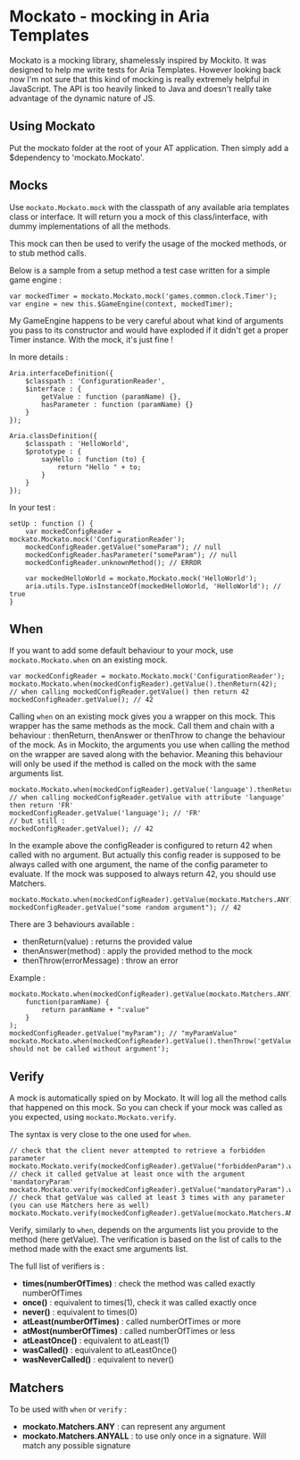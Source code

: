 Mockato - mocking in Aria Templates
=====================

Mockato is a mocking library, shamelessly inspired by Mockito.
It was designed to help me write tests for Aria Templates.
However looking back now I'm not sure that this kind of mocking is really extremely helpful in JavaScript.
The API is too heavily linked to Java and doesn't really take advantage of the dynamic nature of JS.


Using Mockato
---------------------
Put the mockato folder at the root of your AT application.
Then simply add a $dependency to 'mockato.Mockato'.

Mocks
---------------------
Use `mockato.Mockato.mock` with the classpath of any available aria templates class or interface. 
It will return you a mock of this class/interface, with dummy implementations of all the methods.

This mock can then be used to verify the usage of the mocked methods, or to stub method calls.

Below is a sample from a setup method a test case written for a simple game engine :

    var mockedTimer = mockato.Mockato.mock('games.common.clock.Timer');
    var engine = new this.$GameEngine(context, mockedTimer);

My GameEngine happens to be very careful about what kind of arguments you pass to its constructor and would have exploded if it didn't get a proper Timer instance. With the mock, it's just fine !

In more details :

    Aria.interfaceDefinition({
        $classpath : 'ConfigurationReader',
        $interface : {
            getValue : function (paramName) {},
            hasParameter : function (paramName) {}
        }
    });
    
    Aria.classDefinition({
        $classpath : 'HelloWorld',
        $prototype : {
            sayHello : function (to) {
                return "Hello " + to;
            }
        }
    });
    
In your test : 

    setUp : function () {
        var mockedConfigReader = mockato.Mockato.mock('ConfigurationReader');
        mockedConfigReader.getValue("someParam"); // null
        mockedConfigReader.hasParameter("someParam"); // null
        mockedConfigReader.unknownMethod(); // ERROR
        
        var mockedHelloWorld = mockato.Mockato.mock('HelloWorld');
        aria.utils.Type.isInstanceOf(mockedHelloWorld, 'HelloWorld'); // true
    }
When
---------------------
If you want to add some default behaviour to your mock, use `mockato.Mockato.when` on an existing mock.

    var mockedConfigReader = mockato.Mockato.mock('ConfigurationReader');
    mockato.Mockato.when(mockedConfigReader).getValue().thenReturn(42);
    // when calling mockedConfigReader.getValue() then return 42
    mockedConfigReader.getValue(); // 42

Calling `when` on an existing mock gives you a wrapper on this mock. This wrapper has the same methods as the mock. Call them and chain with a behaviour : thenReturn, thenAnswer or thenThrow to change the behaviour of the mock.
As in Mockito, the arguments you use when calling the method on the wrapper are saved along with the behavior. Meaning this behaviour will only be used if the method is called on the mock with the same arguments list.

    mockato.Mockato.when(mockedConfigReader).getValue('language').thenReturn('FR');
    // when calling mockedConfigReader.getValue with attribute 'language' then return 'FR'
    mockedConfigReader.getValue('language'); // 'FR'
    // but still :
    mockedConfigReader.getValue(); // 42
    
In the example above the configReader is configured to return 42 when called with no argument. But actually this config reader is supposed to be always called with one argument, the name of the config parameter to evaluate.
If the mock was supposed to always return 42, you should use Matchers.

    mockato.Mockato.when(mockedConfigReader).getValue(mockato.Matchers.ANY).thenReturn(42);
    mockedConfigReader.getValue("some random argument"); // 42
    
There are 3 behaviours available : 
* thenReturn(value) : returns the provided value
* thenAnswer(method) : apply the provided method to the mock
* thenThrow(errorMessage) : throw an error

Example :

    mockato.Mockato.when(mockedConfigReader).getValue(mockato.Matchers.ANY).thenAnswer(
        function(paramName) {
            return paramName + ":value"
        }
    );
    mockedConfigReader.getValue("myParam"); // "myParamValue"
    mockato.Mockato.when(mockedConfigReader).getValue().thenThrow('getValue should not be called without argument');
    
Verify
---------------------
A mock is automatically spied on by Mockato. It will log all the method calls that happened on this mock. 
So you can check if your mock was called as you expected, using `mockato.Mockato.verify`.

The syntax is very close to the one used for `when`.

    // check that the client never attempted to retrieve a forbidden parameter
    mockato.Mockato.verify(mockedConfigReader).getValue("forbiddenParam").wasNeverCalled();
    // check it called getValue at least once with the argument 'mandatoryParam'
    mockato.Mockato.verify(mockedConfigReader).getValue("mandatoryParam").wasCalled();
    // check that getValue was called at least 3 times with any parameter (you can use Matchers here as well)
    mockato.Mockato.verify(mockedConfigReader).getValue(mockato.Matchers.ANY).atLeast(3);

Verify, similarly to `when`, depends on the arguments list you provide to the method (here getValue). The verification is based on the list of calls to the method made with the exact sme arguments list.

The full list of verifiers is :
* **times(numberOfTimes)** : check the method was called exactly numberOfTimes
* **once()** : equivalent to times(1), check it was called exactly once
* **never()** : equivalent to times(0)
* **atLeast(numberOfTimes)** : called numberOfTimes or more
* **atMost(numberOfTimes)** : called numberOfTimes or less
* **atLeastOnce()** : equivalent to atLeast(1)
* **wasCalled()** : equivalent to atLeastOnce()
* **wasNeverCalled()** : equivalent to never()


Matchers
---------------------
To be used with `when` or `verify` : 
* **mockato.Matchers.ANY** : can represent any argument
* **mockato.Matchers.ANYALL** : to use only once in a signature. Will match any possible signature